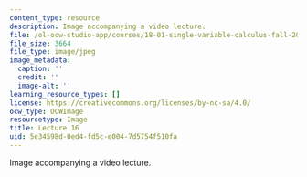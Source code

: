 ```yaml
---
content_type: resource
description: Image accompanying a video lecture.
file: /ol-ocw-studio-app/courses/18-01-single-variable-calculus-fall-2006/5e34598d0ed4fd5ce0047d5754f510fa_lec16.jpg
file_size: 3664
file_type: image/jpeg
image_metadata:
  caption: ''
  credit: ''
  image-alt: ''
learning_resource_types: []
license: https://creativecommons.org/licenses/by-nc-sa/4.0/
ocw_type: OCWImage
resourcetype: Image
title: Lecture 16
uid: 5e34598d-0ed4-fd5c-e004-7d5754f510fa
---
```

Image accompanying a video lecture.